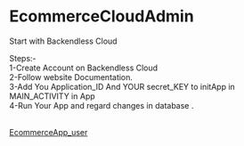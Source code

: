 # EcommerceCloudAdmin
Start with Backendless Cloud

Steps:- <br>
1-Create Account on Backendless Cloud <br>
2-Follow website Documentation. <br>
3-Add You Application_ID And YOUR secret_KEY to initApp in MAIN_ACTIVITY in App <br>
4-Run Your App and regard changes in database . <br>

<br>
<a href="https://github.com/Ahabdelhak/EcommerceCloudApp">EcommerceApp_user</a>

